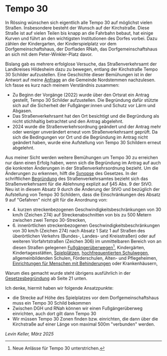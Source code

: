 # Tempo 30

In Rössing wünschen sich eigentlich alle Tempo 30 auf möglichst vielen Straßen.
Insbesondere besteht der Wunsch auf der Kirchstraße. Diese Straße ist auf vielen
Teilen bis knapp an die Fahrbahn bebaut, hat einige Kurven und führt an den
wichtigsten Institutionen des Dorfes vorbei. Dazu zählen der Kindergarten, der
Kinderspielplatz vor dem Dorfgemeinschaftshaus, der Dorfladen RNah, das
Dorfgemeinschaftshaus an sich mit dem Peter-Winkler-Platz davor.

Bislang gab es mehrere erfolglose Versuche, das Straßenverkehrsamt der
Landkreises Hildesheim dazu zu bewegen, entlang der Kirchstraße Tempo 30
Schilder aufzustellen. Eine Geschichte dieser Bemühungen ist in der Antwort auf
meine
[Anfrage](https://fragdenstaat.de/anfrage/bericht-ergebnis-verkehrsschau-2024-roessing/)
an die Gemeinde Nordstemmen nachzulesen. Ich fasse es kurz nach meinem
Verständnis zusammen:

- Zu Beginn der Vorgänge (2022) wurde über den Ortsrat ein Antrag gestellt,
  Tempo 30 Schilder aufzustellen. Die Begründung dafür stützte sich auf die
  Sicherheit der Fußgänger:innen und Schutz vor Lärm und Abgasen.
- Das Straßenverkehrsamt hat den Ort besichtigt und die Begründung als nicht
  stichhaltig betrachtet und den Antrag abgelehnt.
- 2024 wurde die Straßenverkehrsordnung geändert und der Antrag mehr oder
  weniger unverändert erneut vom Straßenverkehrsamt geprüft. Da sich die
  Bedingungen vor Ort und die Begründung im Antrag nicht geändert haben, wurde
  eine Aufstellung von Tempo 30 Schildern erneut abgelehnt.

Aus meiner Sicht werden weitere Bemühungen um Tempo 30 zu erreichen nur dann
einen Erfolg haben, wenn sich die Begründung im Antrag auf auch die konkreten
Änderungen in der Straßenverkehrsordnung bezieht. Um die Änderungen zu erkennen,
hilft die [Synopse](https://www.buzer.de/gesetz/10526/v318192-2024-10-11.htm)
des Gesetzes. In der schriftlichen [Begründung](</pdfs/Ablehnung Tempo 30 durch Verkehrsamt.pdf>) des Straßenverkehrsamtes bezieht sich das Straßenverkehrsamt
für die Ablehnung explizit auf §45 Abs. 9 der StVO. Neu ist in diesem Absatz 9
durch die Änderung der StVO und bezüglich der Aufstellung von Tempo 30
Schildern, dass die Einschränkungen des Absatz 9 auf "Gefahren" nicht gilt für
die Anordnung von:

- 4\. kurzen streckenbezogenen Geschwindigkeitsbeschränkungen von 30 km/h
  (Zeichen 274) auf Streckenabschnitten von bis zu 500 Metern zwischen zwei
  Tempo 30-Strecken,
- 6\. innerörtlichen streckenbezogenen Geschwindigkeitsbeschränkungen von 30
  km/h (Zeichen 274) nach Absatz 1 Satz 1 auf Straßen des überörtlichen Verkehrs
  (Bundes-, Landes- und Kreisstraßen) oder auf weiteren Vorfahrtstraßen
  (Zeichen 306) im unmittelbaren Bereich von an diesen Straßen gelegenen
  <ins>Fußgängerüberwegen</ins>[^1], Kindergärten, Kindertagesstätten,
  <ins>Spielplätzen</ins>,
  <ins>hochfrequentierten Schulwegen</ins>, allgemeinbildenden Schulen,
  Förderschulen, Alten- und Pflegeheimen, <ins>Einrichtungen für Menschen mit
  Behinderungen</ins> oder Krankenhäusern,

Warum dies gemacht wurde steht übrigens ausführlich in der [Gesetzesbegründung](</pdfs/Gesetzesbegruendung StVO Novelle.pdf>) ab Seite 21 unten.

Ich denke, hiermit haben wir folgende Ansatzpunkte:
- die Strecke auf Höhe des Spielplatzes vor dem Dorfgemeinschaftshaus muss ein Tempo 30 Schild bekommen
- Zwischen DGH und RNah können wir einen Fußgängerüberweg einrichten, auch dort gilt dann Tempo 30
- Wir müssen Tempo 30 Zonen finden bzw. einrichten, die dann über die Kirchstraße auf einer Länge von maximal 500m "verbunden" werden.

_Levin Keller, März 2025_

[^1]: Neue Anlässe für Tempo 30 unterstrichen.